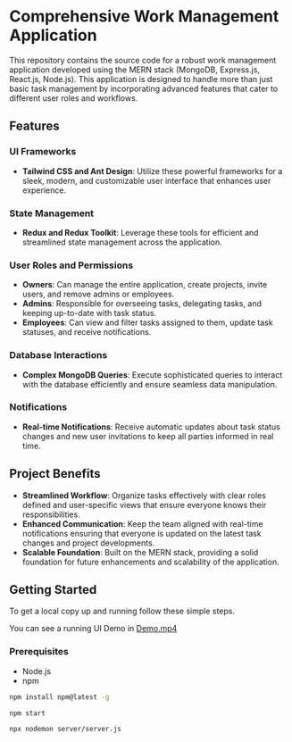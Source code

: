 # Comprehensive Work Management Application

This repository contains the source code for a robust work management application developed using the MERN stack (MongoDB, Express.js, React.js, Node.js). This application is designed to handle more than just basic task management by incorporating advanced features that cater to different user roles and workflows.

## Features

### UI Frameworks
- **Tailwind CSS and Ant Design**: Utilize these powerful frameworks for a sleek, modern, and customizable user interface that enhances user experience.

### State Management
- **Redux and Redux Toolkit**: Leverage these tools for efficient and streamlined state management across the application.

### User Roles and Permissions
- **Owners**: Can manage the entire application, create projects, invite users, and remove admins or employees.
- **Admins**: Responsible for overseeing tasks, delegating tasks, and keeping up-to-date with task status.
- **Employees**: Can view and filter tasks assigned to them, update task statuses, and receive notifications.

### Database Interactions
- **Complex MongoDB Queries**: Execute sophisticated queries to interact with the database efficiently and ensure seamless data manipulation.

### Notifications
- **Real-time Notifications**: Receive automatic updates about task status changes and new user invitations to keep all parties informed in real time.

## Project Benefits

- **Streamlined Workflow**: Organize tasks effectively with clear roles defined and user-specific views that ensure everyone knows their responsibilities.
- **Enhanced Communication**: Keep the team aligned with real-time notifications ensuring that everyone is updated on the latest task changes and project developments.
- **Scalable Foundation**: Built on the MERN stack, providing a solid foundation for future enhancements and scalability of the application.

## Getting Started

To get a local copy up and running follow these simple steps.

You can see a running UI Demo in [Demo.mp4](./Demo.mp4)

### Prerequisites
- Node.js
- npm
```bash
npm install npm@latest -g

npm start

npx nodemon server/server.js
```


